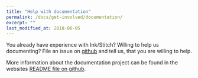 ```yaml
---
title: "Help with documentation"
permalink: /docs/get-involved/documentation/
excerpt: ""
last_modified_at: 2018-06-05
---
```


You already have experience with Ink/Stitch? Willing to help us documenting?
File an issue on [github](https://github.com/lexelby/inkstitch/issues) and tell us, that you are willing to help.

More information about the documentation project can be found in the websites [README file on github](https://github.com/lexelby/inkstitch/tree/gh-pages).
